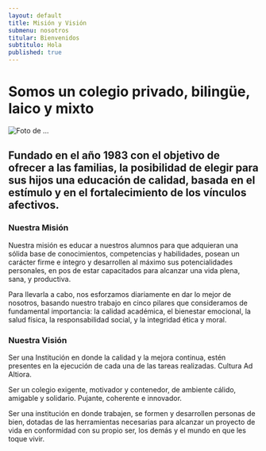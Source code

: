 ```yaml
---
layout: default
title: Misión y Visión
submenu: nosotros
titular: Bienvenidos
subtitulo: Hola
published: true
---
```


# Somos un colegio privado, bilingüe, laico y mixto
 
![Foto de ...](http://placeimg.com/720/300/people)

## Fundado en el año 1983 con el objetivo de ofrecer a las familias, la posibilidad de elegir para sus hijos una educación de calidad, basada en el estímulo y en el fortalecimiento de los vínculos afectivos.

### Nuestra Misión 

Nuestra misión es educar a nuestros alumnos para que adquieran una sólida base de conocimientos, competencias y habilidades, posean un carácter firme e íntegro y desarrollen al máximo sus potencialidades personales, en pos de estar capacitados para alcanzar una vida plena, sana, y productiva.   

Para llevarla a cabo, nos esforzamos diariamente en dar lo mejor de nosotros, basando nuestro trabajo en cinco pilares que consideramos de fundamental importancia: la calidad académica, el bienestar emocional, la salud física, la responsabilidad social, y la integridad ética y moral.

### Nuestra Visión

Ser una Institución en donde la calidad y la mejora continua, estén presentes en la ejecución de cada una de las tareas realizadas.  Cultura Ad Altiora.

Ser un colegio exigente, motivador y  contenedor, de  ambiente cálido,  amigable y  solidario. Pujante, coherente e innovador.

Ser una institución en donde trabajen, se formen y desarrollen personas de bien, dotadas de las herramientas necesarias para alcanzar un proyecto de vida en conformidad con su propio ser, los demás y el mundo en que les toque vivir. 


